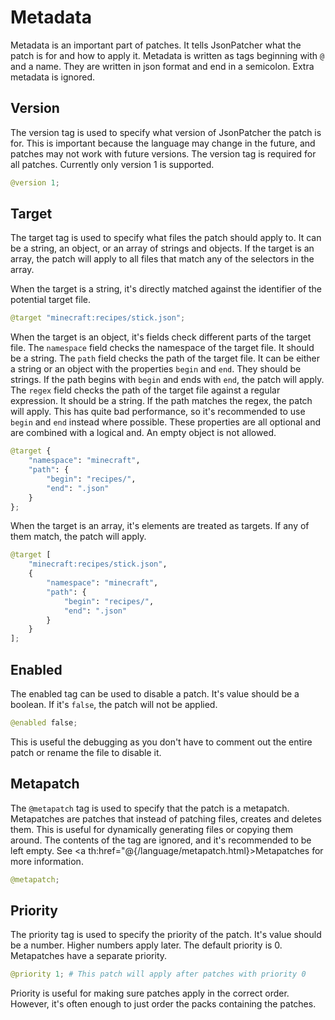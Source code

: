 <html lang="en" th:replace="~{page::page('Metadata', ~{::content})}">
<body th:fragment="content">

# Metadata
Metadata is an important part of patches. It tells JsonPatcher what the patch is for and how to apply it.
Metadata is written as tags beginning with `@` and a name. They are written in json format and end in a semicolon.
Extra metadata is ignored.

## Version
The version tag is used to specify what version of JsonPatcher the patch is for.
This is important because the language may change in the future, and patches may not work with future versions.
The version tag is required for all patches. Currently only version 1 is supported.

```py
@version 1;
```

## Target
The target tag is used to specify what files the patch should apply to.
It can be a string, an object, or an array of strings and objects.
If the target is an array, the patch will apply to all files that match any of the selectors in the array.

When the target is a string, it's directly matched against the identifier of the potential target file.
```py
@target "minecraft:recipes/stick.json";
```

When the target is an object, it's fields check different parts of the target file.
The `namespace` field checks the namespace of the target file. It should be a string.
The `path` field checks the path of the target file. 
It can be either a string or an object with the properties `begin` and `end`.
They should be strings. If the path begins with `begin` and ends with `end`, the patch will apply.
The `regex` field checks the path of the target file against a regular expression.
It should be a string. If the path matches the regex, the patch will apply.
This has quite bad performance, so it's recommended to use `begin` and `end` instead where possible.
These properties are all optional and are combined with a logical and. An empty object is not allowed.
```py
@target {
    "namespace": "minecraft",
    "path": {
        "begin": "recipes/",
        "end": ".json"
    }
};
```

When the target is an array, it's elements are treated as targets.
If any of them match, the patch will apply.
```py
@target [
    "minecraft:recipes/stick.json",
    {
        "namespace": "minecraft",
        "path": {
            "begin": "recipes/",
            "end": ".json"
        }
    }
];
```

## Enabled
The enabled tag can be used to disable a patch.
It's value should be a boolean. If it's `false`, the patch will not be applied.
```py
@enabled false;
```
This is useful the debugging as you don't have to comment out the entire patch or rename the file to disable it.

## Metapatch
The `@metapatch` tag is used to specify that the patch is a metapatch.
Metapatches are patches that instead of patching files, creates and deletes them.
This is useful for dynamically generating files or copying them around.
The contents of the tag are ignored, and it's recommended to be left empty.
See <a th:href="@{/language/metapatch.html}>Metapatches</a> for more information.
```py
@metapatch;
```

## Priority
The priority tag is used to specify the priority of the patch.
It's value should be a number. Higher numbers apply later.
The default priority is 0. Metapatches have a separate priority.
```py
@priority 1; # This patch will apply after patches with priority 0
```
Priority is useful for making sure patches apply in the correct order.
However, it's often enough to just order the packs containing the patches.

</body>
</html>
